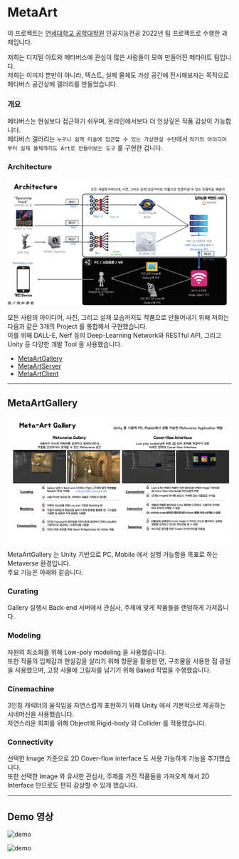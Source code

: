 # MetaArt

이 프로젝트는 [연세대학교 공학대학원](https://eyonsei.yonsei.ac.kr/main.asp) 인공지능전공 2022년 팀 프로젝트로 수행한 과제입니다.

저희는 디지털 아트와 메타버스에 관심이 많은 사람들이 모여 만들어진 메타아트 팀입니다.  
저희는 이미지 뿐만이 아니라, 텍스트, 실제 물체도 가상 공간에 전시해보자는 목적으로 메타버스 공간상에 갤러리를 만들었습니다.

### 개요

메타버스는 현실보다 접근하기 쉬우며, 온라인에서보다 더 인상깊은 작품 감상이 가능합니다.  
메타버스 갤러리는 `누구나 쉽게 미술에 접근할 수 있는 가상현실 수단`에서 `작가의 아이디어부터 실제 물체까지도 Art로 만들어보는 도구` 를 구현한 겁니다.

### Architecture

![figure](./figures/architecture.png)

모든 사람의 아이디어, 사진, 그리고 실제 모습까지도 작품으로 만들어내기 위해 저희는 다음과 같은 3개의 Project 를 통합해서 구현했습니다.  
이를 위해 DALL-E, Nerf 등의 Deep-Learning Network와 RESTful API, 그리고 Unity 등 다양한 개발 Tool 을 사용했습니다.

- [MetaArtGallery](https://github.com/maroomir/MetaArtGallery)
- [MetaArtServer](https://github.com/maroomir/MetaArtServer)
- [MetaArtClient](https://github.com/maroomir/MetaArtClient)

---

## MetaArtGallery

![figure](./figures/metaartgallery.png)

MetaArtGallery 는 Unity 기반으로 PC, Mobile 에서 실행 가능함을 목표로 하는 Metaverse 환경입니다.  
주요 기능은 아래와 같습니다.

### Curating

Gallery 실행시 Back-end 서버에서 관심사, 주제에 맞게 작품들을 랜덤하게 가져옵니다.

### Modeling

자원의 최소화를 위해 Low-poly modeling 을 사용했습니다.  
또한 작품의 입체감과 현실감을 살리기 위해 창문을 활용한 면, 구조물을 사용한 점 광원을 사용했으며, 고정 사물에 그림자를 남기기 위해 Baked 작업을 수행했습니다.

### Cinemachine

3인칭 캐릭터의 움직임을 자연스럽게 표현하기 위해 Unity 에서 기본적으로 제공하는 시네머신을 사용했습니다.  
자연스러운 회피를 위해 Object에 Rigid-body 와 Collider 를 적용했습니다.

### Connectivity

선택한 Image 기준으로 2D Cover-flow interface 도 사용 가능하게 기능을 추가했습니다.  
또한 선택한 Image 와 유사한 관심사, 주제를 가진 작품들을 가져오게 해서 2D Interface 만으로도 편히 감상할 수 있게 했습니다.

---

## Demo 영상

![demo](./figures/unity_local_demo1.gif)

![demo](./figures/unity_local_demo2.gif)